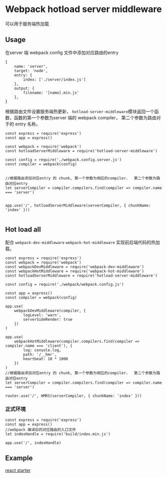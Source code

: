 # Webpack hotload server middleware

可以用于服务端热加载

## Usage
在server 端 webpack config 文件中添加对应路由的entry 
```
{
    name: 'server',
    target: 'node',
    entry: {
        index: ['./server/index.js']
    },
    output: {
        filename: '[name].min.js'
    },
}
```

根据路由文件设置服务端热更新， `hotload-server-middleware`模块返回一个函数，函数的第一个参数为server 端的 webpack compiler， 第二个参数为路由对于的 entry 名称。

```
const express = require('express')
const app = express()

const webpack = require('webpack')
const hotloadServerMiddleware = require('hotload-server-middleware')

const config = require('./webpack.config.server.js')
const compiler = webpack(config)


//根据路由添加对应entry 的 chunk, 第一个参数为相应的compiler，  第二个参数为路由对应entry 
let serverCompiler = compiler.compilers.find(compiler => compiler.name === 'server')


app.use('/', hotloadServerMiddleware(serverCompiler, { chunkName: 'index' }))


```

## Hot load all
配合 `webpack-dev-middleware` `webpack-hot-middleware` 实现前后端代码的热加载。

```
const express = require('express')
const webpack = require('webpack')
const webpackDevMiddleware = require('webpack-dev-middleware')
const webpackHotMiddleware = require('webpack-hot-middleware')
const hotloadServerMiddleware = require('hotload-server-middleware')

const config = require('./webpack/webpack.config.js')

const app = express()
const compiler = webpack(config)

app.use(
    webpackDevMiddleware(compiler, {
        logLevel: 'warn',
        serverSideRender: true
    })
)

app.use(
    webpackHotMiddleware(compiler.compilers.find(compiler => compiler.name === 'client'), {
        log: console.log,
        path: '/__hmr',
        heartbeat: 10 * 1000
    })
)
//根据路由添加对应entry 的 chunk, 第一个参数为相应的compiler，  第二个参数为路由对应entry 
let serverCompiler = compiler.compilers.find(compiler => compiler.name === 'server')

router.use('/', HMRS(serverCompiler, { chunkName: 'index' }))

```
### 正式环境
```
const express = require('express')
const app = express()
//webpack 编译后的对应路由的入口文件
let indexHandle = require('build/index.min.js')

app.use('/', indexHandle)

```

## Example

[react starter](https://github.com/yannliao/react-starter)
